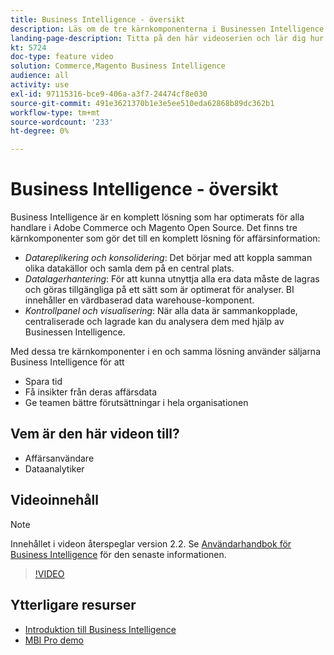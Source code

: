 ```yaml
---
title: Business Intelligence - översikt
description: Läs om de tre kärnkomponenterna i Businessen Intelligence som utgör en komplett lösning för affärsintelligens.
landing-page-description: Titta på den här videoserien och lär dig hur ni kan få bättre affärsinsikter och resultat genom datainsamling, analys och visualisering.
kt: 5724
doc-type: feature video
solution: Commerce,Magento Business Intelligence
audience: all
activity: use
exl-id: 97115316-bce9-406a-a3f7-24474cf8e030
source-git-commit: 491e3621370b1e3e5ee510eda62868b89dc362b1
workflow-type: tm+mt
source-wordcount: '233'
ht-degree: 0%

---
```


# Business Intelligence - översikt

Business Intelligence är en komplett lösning som har optimerats för alla handlare i Adobe Commerce och Magento Open Source. Det finns tre kärnkomponenter som gör det till en komplett lösning för affärsinformation:

- _Datareplikering och konsolidering_: Det börjar med att koppla samman olika datakällor och samla dem på en central plats.
- _Datalagerhantering_: För att kunna utnyttja alla era data måste de lagras och göras tillgängliga på ett sätt som är optimerat för analyser. BI innehåller en värdbaserad data warehouse-komponent.
- _Kontrollpanel och visualisering_: När alla data är sammankopplade, centraliserade och lagrade kan du analysera dem med hjälp av Businessen Intelligence.

Med dessa tre kärnkomponenter i en och samma lösning använder säljarna Business Intelligence för att

- Spara tid
- Få insikter från deras affärsdata
- Ge teamen bättre förutsättningar i hela organisationen

## Vem är den här videon till?

- Affärsanvändare
- Dataanalytiker

## Videoinnehåll

>[!NOTE]
>
>Innehållet i videon återspeglar version 2.2. Se [Användarhandbok för Business Intelligence](https://docs.magento.com/mbi/) för den senaste informationen.

>[!VIDEO](https://video.tv.adobe.com/v/35979?quality=12&learn=on)

## Ytterligare resurser

- [Introduktion till Business Intelligence](https://docs.magento.com/mbi/getting-started/getting-started.html)
- [MBI Pro demo](https://support.magento.com/hc/en-us/articles/360016729571)
